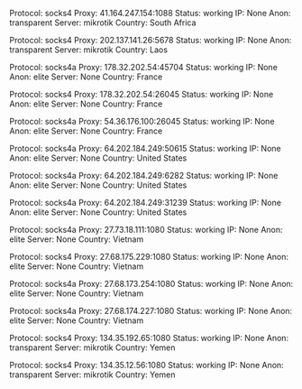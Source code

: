 Protocol: socks4
Proxy: 41.164.247.154:1088
Status: working
IP: None
Anon: transparent
Server: mikrotik
Country: South Africa

Protocol: socks4
Proxy: 202.137.141.26:5678
Status: working
IP: None
Anon: transparent
Server: mikrotik
Country: Laos

Protocol: socks4a
Proxy: 178.32.202.54:45704
Status: working
IP: None
Anon: elite
Server: None
Country: France

Protocol: socks4
Proxy: 178.32.202.54:26045
Status: working
IP: None
Anon: elite
Server: None
Country: France

Protocol: socks4a
Proxy: 54.36.176.100:26045
Status: working
IP: None
Anon: elite
Server: None
Country: France

Protocol: socks4a
Proxy: 64.202.184.249:50615
Status: working
IP: None
Anon: elite
Server: None
Country: United States

Protocol: socks4a
Proxy: 64.202.184.249:6282
Status: working
IP: None
Anon: elite
Server: None
Country: United States

Protocol: socks4a
Proxy: 64.202.184.249:31239
Status: working
IP: None
Anon: elite
Server: None
Country: United States

Protocol: socks4a
Proxy: 27.73.18.111:1080
Status: working
IP: None
Anon: elite
Server: None
Country: Vietnam

Protocol: socks4
Proxy: 27.68.175.229:1080
Status: working
IP: None
Anon: elite
Server: None
Country: Vietnam

Protocol: socks4a
Proxy: 27.68.173.254:1080
Status: working
IP: None
Anon: elite
Server: None
Country: Vietnam

Protocol: socks4a
Proxy: 27.68.174.227:1080
Status: working
IP: None
Anon: elite
Server: None
Country: Vietnam

Protocol: socks4
Proxy: 134.35.192.65:1080
Status: working
IP: None
Anon: transparent
Server: mikrotik
Country: Yemen

Protocol: socks4
Proxy: 134.35.12.56:1080
Status: working
IP: None
Anon: transparent
Server: mikrotik
Country: Yemen

